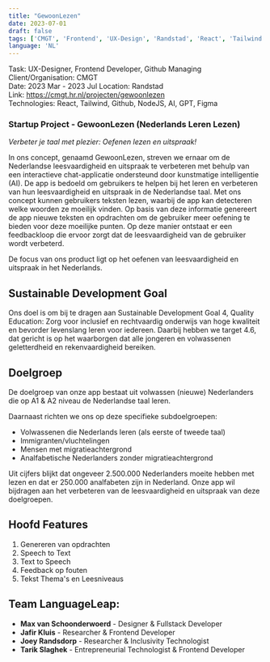 ```yaml
---
title: "GewoonLezen"
date: 2023-07-01
draft: false
tags: ['CMGT', 'Frontend', 'UX-Design', 'Randstad', 'React', 'Tailwind', 'Github', 'NodeJS', 'AI', 'GPT', 'Figma', 'Dutch']
language: 'NL'
---
```

Task: UX-Designer, Frontend Developer, Github Managing  
Client/Organisation: CMGT  
Date: 2023 Mar - 2023 Jul
Location: Randstad  
Link: https://cmgt.hr.nl/projecten/gewoonlezen  
Technologies: React, Tailwind, Github, NodeJS, AI, GPT, Figma

### Startup Project - GewoonLezen (Nederlands Leren Lezen)

*Verbeter je taal met plezier: Oefenen lezen en uitspraak!*

In ons concept, genaamd GewoonLezen, streven we ernaar om de Nederlandse leesvaardigheid en uitspraak te verbeteren met behulp van een interactieve chat-applicatie ondersteund door kunstmatige intelligentie (AI). De app is bedoeld om gebruikers te helpen bij het leren en verbeteren van hun leesvaardigheid en uitspraak in de Nederlandse taal. Met ons concept kunnen gebruikers teksten lezen, waarbij de app kan detecteren welke woorden ze moeilijk vinden. Op basis van deze informatie genereert de app nieuwe teksten en opdrachten om de gebruiker meer oefening te bieden voor deze moeilijke punten. Op deze manier ontstaat er een feedbackloop die ervoor zorgt dat de leesvaardigheid van de gebruiker wordt verbeterd.

De focus van ons product ligt op het oefenen van leesvaardigheid en uitspraak in het Nederlands.

## Sustainable Development Goal

Ons doel is om bij te dragen aan Sustainable Development Goal 4, Quality Education: Zorg voor inclusief en rechtvaardig onderwijs van hoge kwaliteit en bevorder levenslang leren voor iedereen. Daarbij hebben we target 4.6, dat gericht is op het waarborgen dat alle jongeren en volwassenen geletterdheid en rekenvaardigheid bereiken.

## Doelgroep

De doelgroep van onze app bestaat uit volwassen (nieuwe) Nederlanders die op A1 & A2 niveau de Nederlandse taal leren.

Daarnaast richten we ons op deze specifieke subdoelgroepen:
- Volwassenen die Nederlands leren (als eerste of tweede taal)
- Immigranten/vluchtelingen
- Mensen met migratieachtergrond
- Analfabetische Nederlanders zonder migratieachtergrond

Uit cijfers blijkt dat ongeveer 2.500.000 Nederlanders moeite hebben met lezen en dat er 250.000 analfabeten zijn in Nederland. Onze app wil bijdragen aan het verbeteren van de leesvaardigheid en uitspraak van deze doelgroepen.

## Hoofd Features
1. Genereren van opdrachten
2. Speech to Text
3. Text to Speech
4. Feedback op fouten
5. Tekst Thema's en Leesniveaus

## Team LanguageLeap:
- **Max van Schoonderwoerd** - Designer & Fullstack Developer  
- **Jafir Kluis** - Researcher & Frontend Developer  
- **Joey Randsdorp** - Researcher & Inclusivity Technologist  
- **Tarik Slaghek** - Entrepreneurial Technologist & Frontend Developer  
